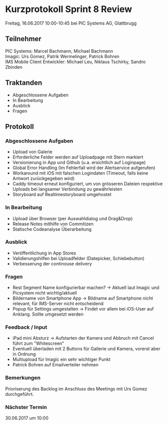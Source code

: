 # Kurzprotokoll Sprint 8 Review

Freitag, 16.06.2017 10:00-10:45 bei PIC Systems AG, Glattbrugg

## Teilnehmer

PIC Systems: Marcel Bachmann, Michael Bachmann  
Imagic: Urs Gomez, Patrik Wermelinger, Patrick Bohren  
IMS Mobile Client Entwickler: Michael Leu, Niklaus Tschirky, Sandro Zbinden

## Traktanden
- Abgeschlossene Aufgaben
- In Bearbeitung
- Ausblick
- Fragen

## Protokoll

### Abgeschlossene Aufgaben
- Upload von Galerie
- Erforderliche Felder werden auf Uploadpage mit Stern markiert
- Versionierung in App und Github (u.a. ersichtlich auf Loginpage)
- Global Error Handling (Im Fehlerfall wird der Alertservice aufgerufen)
- Workaround mit iOS mit falschen Logindaten (Timeout, falls keine Antwort zurückgegeben wird)
- Caddy timeout erneut konfiguriert, um von grösseren Dateien respektive Uploads bei langsamer Verbindung zu gewährleisten
- Storyboard auf Realtimestoryboard umgehostet

### In Bearbeitung
- Upload über Browser (per Auswahldialog und Drag&Drop)
- Release Notes mithilfe von Commitizen
- Statische Codeanalyse Überarbeitung

### Ausblick
- Veröffentlichung in App Stores
- Validierungshilfen bei Uploadfelder (Datepicker, Schiebebutton)
- Verbesserung der continouse delivery

### Fragen
- Rest Segment Name konfigurierbar machen? → Aktuell laut Imagic und Picsystem nicht wichtig/aktuell
- Bildername von Smartphone App → Bildname auf Smartphone nicht relevant, für IMS-Server nicht entscheidend
- Popup für Settings umgestalten → Findet vor allem bei iOS-User auf Anklang. Sollte umgesetzt werden

### Feedback / Input
- iPad mini Absturz → Aufstarten der Kamera und Abbruch mit Cancel führt zum "Whitescreen"
- Eventuell überladen mit 2 Buttons für Gallerie und Kamera, vorerst aber in Ordnung
- Multiupload für Imagic ein sehr wichtiger Punkt
- Patrick Bohren auf Emailverteiler nehmen

### Bemerkungen
Prioriserung des Backlog im Anschluss des Meetings mit Urs Gomez durchgeführt.

### Nächster Termin
30.06.2017 um 10:00
